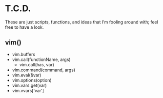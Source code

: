 # T.C.D. #

These are just scripts, functions, and ideas that I'm fooling around with; feel free to have a look.

## vim() ##
  - vim.buffers
  - vim.call(functionName, args)
    - vim.call(has, var)
  - vim.command(command, args)
  - vim.eval(&var)
  - vim.options(option)
  - vim.vars.get(var)
  - vim.vvars['var']

